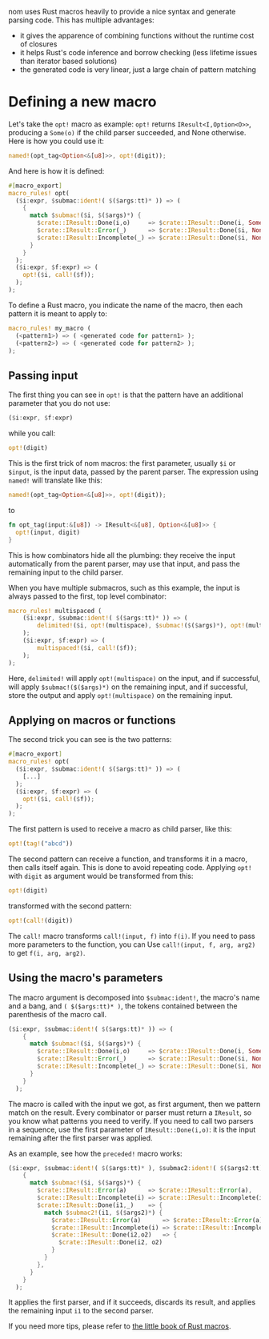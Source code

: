 nom uses Rust macros heavily to provide a nice syntax and generate parsing code. This has multiple advantages:

* it gives the apparence of combining functions without the runtime cost of closures
* it helps Rust's code inference and borrow checking (less lifetime issues than iterator based solutions)
* the generated code is very linear, just a large chain of pattern matching

# Defining a new macro

Let's take the `opt!` macro as example: `opt!` returns `IResult<I,Option<O>>`, producing a `Some(o)` if the child parser succeeded, and None otherwise. Here is how you could use it:

```rust
named!(opt_tag<Option<&[u8]>>, opt!(digit));
```

And here is how it is defined:

```rust
#[macro_export]
macro_rules! opt(
  ($i:expr, $submac:ident!( $($args:tt)* )) => (
    {
      match $submac!($i, $($args)*) {
        $crate::IResult::Done(i,o)     => $crate::IResult::Done(i, Some(o)),
        $crate::IResult::Error(_)      => $crate::IResult::Done($i, None),
        $crate::IResult::Incomplete(_) => $crate::IResult::Done($i, None)
      }
    }
  );
  ($i:expr, $f:expr) => (
    opt!($i, call!($f));
  );
);
```

To define a Rust macro, you indicate the name of the macro, then each pattern it is meant to apply to:

```rust
macro_rules! my_macro (
  (<pattern1>) => ( <generated code for pattern1> );
  (<pattern2>) => ( <generated code for pattern2> );
);
```

## Passing input

The first thing you can see in `opt!` is that the pattern have an additional parameter that you do not use:

```rust
($i:expr, $f:expr)
```

while you call:

```rust
opt!(digit)
```

This is the first trick of nom macros: the first parameter, usually `$i` or `$input`, is the input data, passed by the parent parser. The expression using `named!` will translate like this:

```rust
named!(opt_tag<Option<&[u8]>>, opt!(digit));
```

to

```rust
fn opt_tag(input:&[u8]) -> IResult<&[u8], Option<&[u8]>> {
  opt!(input, digit)
}
```

This is how combinators hide all the plumbing: they receive the input automatically from the parent parser, may use that input, and pass the remaining input to the child parser.

When you have multiple submacros, such as this example, the input is always passed to the first, top level combinator:

```rust
macro_rules! multispaced (
    ($i:expr, $submac:ident!( $($args:tt)* )) => (
        delimited!($i, opt!(multispace), $submac!($($args)*), opt!(multispace));
    );
    ($i:expr, $f:expr) => (
        multispaced!($i, call!($f));
    );
);
```

Here, `delimited!` will apply `opt!(multispace)` on the input, and if successful, will apply `$submac!($($args)*)` on the remaining input, and if successful, store the output and apply `opt!(multispace)` on the remaining input.

## Applying on macros or functions

The second trick you can see is the two patterns:

```rust
#[macro_export]
macro_rules! opt(
  ($i:expr, $submac:ident!( $($args:tt)* )) => (
    [...]
  );
  ($i:expr, $f:expr) => (
    opt!($i, call!($f));
  );
);
```

The first pattern is used to receive a macro as child parser, like this:

```rust
opt!(tag!("abcd"))
```

The second pattern can receive a function, and transforms it in a macro, then calls itself again. This is done to avoid repeating code. Applying `opt!` with `digit` as argument would be transformed from this:

```rust
opt!(digit)
```

transformed with the second pattern:

```rust
opt!(call!(digit))
```

The `call!` macro transforms `call!(input, f)` into `f(i)`. If you need to pass more parameters to the function, you can Use `call!(input, f, arg, arg2)` to get `f(i, arg, arg2)`.

## Using the macro's parameters

The macro argument is decomposed into `$submac:ident!`, the macro's name and a bang, and `( $($args:tt)* )`, the tokens contained between the parenthesis of the macro call.

```rust
($i:expr, $submac:ident!( $($args:tt)* )) => (
    {
      match $submac!($i, $($args)*) {
        $crate::IResult::Done(i,o)     => $crate::IResult::Done(i, Some(o)),
        $crate::IResult::Error(_)      => $crate::IResult::Done($i, None),
        $crate::IResult::Incomplete(_) => $crate::IResult::Done($i, None)
      }
    }
  );
```

The macro is called with the input we got, as first argument, then we pattern match on the result. Every combinator or parser must return a `IResult`, so you know what patterns you need to verify. If you need to call two parsers in a sequence, use the first parameter of `IResult::Done(i,o)`: it is the input remaining after the first parser was applied.

As an example, see how the `preceded!` macro works:

```rust
($i:expr, $submac:ident!( $($args:tt)* ), $submac2:ident!( $($args2:tt)* )) => ( 
    {    
      match $submac!($i, $($args)*) {
        $crate::IResult::Error(a)      => $crate::IResult::Error(a),
        $crate::IResult::Incomplete(i) => $crate::IResult::Incomplete(i),
        $crate::IResult::Done(i1,_)    => { 
          match $submac2!(i1, $($args2)*) {
            $crate::IResult::Error(a)      => $crate::IResult::Error(a),
            $crate::IResult::Incomplete(i) => $crate::IResult::Incomplete(i),
            $crate::IResult::Done(i2,o2)   => { 
              $crate::IResult::Done(i2, o2)
            }    
          }    
        },   
      }    
    }    
  );
```

It applies the first parser, and if it succeeds, discards its result, and applies the remaining input `i1` to the second parser.

If you need more tips, please refer to [the little book of Rust macros](https://danielkeep.github.io/tlborm/book/README.html).

